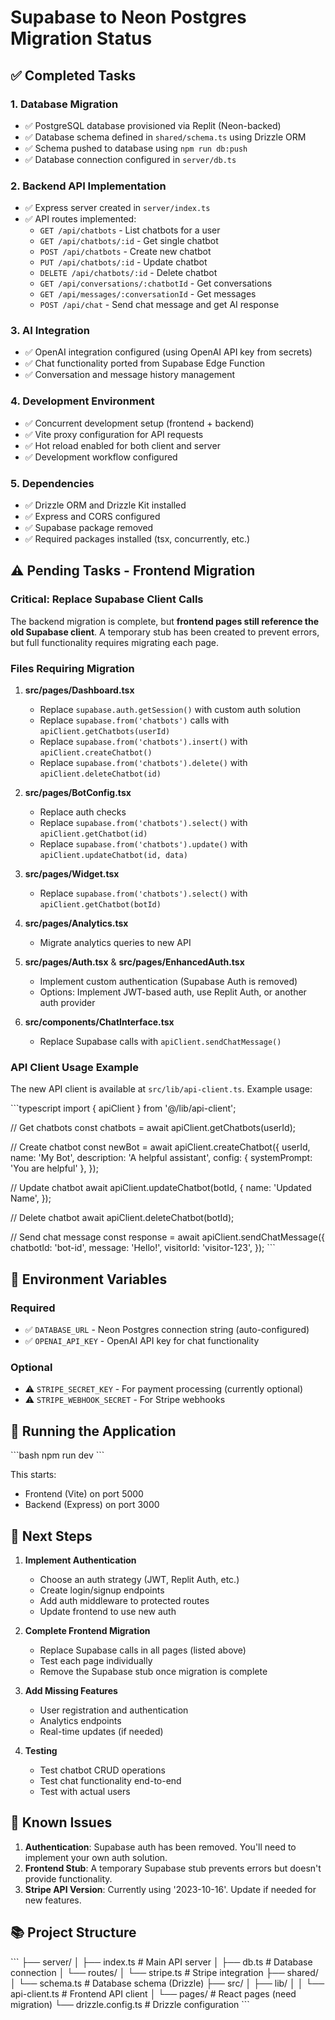 # Supabase to Neon Postgres Migration Status

## ✅ Completed Tasks

### 1. Database Migration
- ✅ PostgreSQL database provisioned via Replit (Neon-backed)
- ✅ Database schema defined in `shared/schema.ts` using Drizzle ORM
- ✅ Schema pushed to database using `npm run db:push`
- ✅ Database connection configured in `server/db.ts`

### 2. Backend API Implementation
- ✅ Express server created in `server/index.ts`
- ✅ API routes implemented:
  - `GET /api/chatbots` - List chatbots for a user
  - `GET /api/chatbots/:id` - Get single chatbot
  - `POST /api/chatbots` - Create new chatbot
  - `PUT /api/chatbots/:id` - Update chatbot
  - `DELETE /api/chatbots/:id` - Delete chatbot
  - `GET /api/conversations/:chatbotId` - Get conversations
  - `GET /api/messages/:conversationId` - Get messages
  - `POST /api/chat` - Send chat message and get AI response

### 3. AI Integration
- ✅ OpenAI integration configured (using OpenAI API key from secrets)
- ✅ Chat functionality ported from Supabase Edge Function
- ✅ Conversation and message history management

### 4. Development Environment
- ✅ Concurrent development setup (frontend + backend)
- ✅ Vite proxy configuration for API requests
- ✅ Hot reload enabled for both client and server
- ✅ Development workflow configured

### 5. Dependencies
- ✅ Drizzle ORM and Drizzle Kit installed
- ✅ Express and CORS configured
- ✅ Supabase package removed
- ✅ Required packages installed (tsx, concurrently, etc.)

## ⚠️ Pending Tasks - Frontend Migration

### Critical: Replace Supabase Client Calls
The backend migration is complete, but **frontend pages still reference the old Supabase client**. A temporary stub has been created to prevent errors, but full functionality requires migrating each page.

### Files Requiring Migration

1. **src/pages/Dashboard.tsx**
   - Replace `supabase.auth.getSession()` with custom auth solution
   - Replace `supabase.from('chatbots')` calls with `apiClient.getChatbots(userId)`
   - Replace `supabase.from('chatbots').insert()` with `apiClient.createChatbot()`
   - Replace `supabase.from('chatbots').delete()` with `apiClient.deleteChatbot(id)`

2. **src/pages/BotConfig.tsx**
   - Replace auth checks
   - Replace `supabase.from('chatbots').select()` with `apiClient.getChatbot(id)`
   - Replace `supabase.from('chatbots').update()` with `apiClient.updateChatbot(id, data)`

3. **src/pages/Widget.tsx**
   - Replace `supabase.from('chatbots').select()` with `apiClient.getChatbot(botId)`

4. **src/pages/Analytics.tsx**
   - Migrate analytics queries to new API

5. **src/pages/Auth.tsx** & **src/pages/EnhancedAuth.tsx**
   - Implement custom authentication (Supabase Auth is removed)
   - Options: Implement JWT-based auth, use Replit Auth, or another auth provider

6. **src/components/ChatInterface.tsx**
   - Replace Supabase calls with `apiClient.sendChatMessage()`

### API Client Usage Example

The new API client is available at `src/lib/api-client.ts`. Example usage:

\`\`\`typescript
import { apiClient } from '@/lib/api-client';

// Get chatbots
const chatbots = await apiClient.getChatbots(userId);

// Create chatbot
const newBot = await apiClient.createChatbot({
  userId,
  name: 'My Bot',
  description: 'A helpful assistant',
  config: { systemPrompt: 'You are helpful' },
});

// Update chatbot
await apiClient.updateChatbot(botId, {
  name: 'Updated Name',
});

// Delete chatbot
await apiClient.deleteChatbot(botId);

// Send chat message
const response = await apiClient.sendChatMessage({
  chatbotId: 'bot-id',
  message: 'Hello!',
  visitorId: 'visitor-123',
});
\`\`\`

## 🔧 Environment Variables

### Required
- ✅ `DATABASE_URL` - Neon Postgres connection string (auto-configured)
- ✅ `OPENAI_API_KEY` - OpenAI API key for chat functionality

### Optional
- ⚠️ `STRIPE_SECRET_KEY` - For payment processing (currently optional)
- ⚠️ `STRIPE_WEBHOOK_SECRET` - For Stripe webhooks

## 🚀 Running the Application

\`\`\`bash
npm run dev
\`\`\`

This starts:
- Frontend (Vite) on port 5000
- Backend (Express) on port 3000

## 📝 Next Steps

1. **Implement Authentication**
   - Choose an auth strategy (JWT, Replit Auth, etc.)
   - Create login/signup endpoints
   - Add auth middleware to protected routes
   - Update frontend to use new auth

2. **Complete Frontend Migration**
   - Replace Supabase calls in all pages (listed above)
   - Test each page individually
   - Remove the Supabase stub once migration is complete

3. **Add Missing Features**
   - User registration and authentication
   - Analytics endpoints
   - Real-time updates (if needed)

4. **Testing**
   - Test chatbot CRUD operations
   - Test chat functionality end-to-end
   - Test with actual users

## 🐛 Known Issues

1. **Authentication**: Supabase auth has been removed. You'll need to implement your own auth solution.
2. **Frontend Stub**: A temporary Supabase stub prevents errors but doesn't provide functionality.
3. **Stripe API Version**: Currently using '2023-10-16'. Update if needed for new features.

## 📚 Project Structure

\`\`\`
├── server/
│   ├── index.ts          # Main API server
│   ├── db.ts             # Database connection
│   └── routes/
│       └── stripe.ts     # Stripe integration
├── shared/
│   └── schema.ts         # Database schema (Drizzle)
├── src/
│   ├── lib/
│   │   └── api-client.ts # Frontend API client
│   └── pages/            # React pages (need migration)
└── drizzle.config.ts     # Drizzle configuration
\`\`\`
